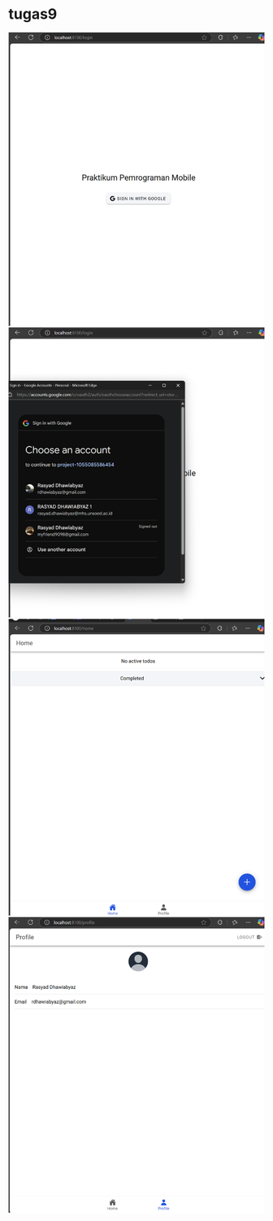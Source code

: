 # tugas9
   ![image](https://github.com/dhawiwiyiyaz/tugas9/blob/main/ss_login.png)
      ![image](https://github.com/dhawiwiyiyaz/tugas9/blob/main/ss_login1.png)
         ![image](https://github.com/dhawiwiyiyaz/tugas9/blob/main/ss_login2.png)
            ![image](https://github.com/dhawiwiyiyaz/tugas9/blob/main/ss_dashboard.png)

